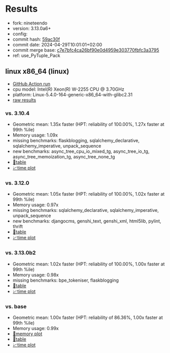 # Results

- fork: nineteendo
- version: 3.13.0a6+
- config: 
- commit hash: [59ac30f](https://github.com/nineteendo/cpython/commit/59ac30f)
- commit date: 2024-04-29T10:01:01+02:00
- commit merge base: [c7e7bfc4ca26bf90e0d4959e303770fbfc3a3795](https://github.com/nineteendo/cpython/commit/c7e7bfc4ca26bf90e0d4959e303770fbfc3a3795)
- ref: use_PyTuple_Pack

## linux x86_64 (linux)

- [GitHub Action run](https://github.com/faster-cpython/benchmarking/actions/runs/8878741589)
- cpu model: Intel(R) Xeon(R) W-2255 CPU @ 3.70GHz
- platform: Linux-5.4.0-164-generic-x86_64-with-glibc2.31
- [raw results](bm-20240429-linux-x86_64-nineteendo-use_PyTuple_Pack-3.13.0a6%2B-59ac30f.json)

### vs. 3.10.4

- Geometric mean: 1.35x faster (HPT: reliability of 100.00%, 1.27x faster at 99th %ile)
- Memory usage: 1.09x
- missing benchmarks: flaskblogging, sqlalchemy_declarative, sqlalchemy_imperative, unpack_sequence
- new benchmarks: async_tree_cpu_io_mixed_tg, async_tree_io_tg, async_tree_memoization_tg, async_tree_none_tg
- [📄table](bm-20240429-linux-x86_64-nineteendo-use_PyTuple_Pack-3.13.0a6%2B-59ac30f-vs-3.10.4.md)
- [📈time plot](bm-20240429-linux-x86_64-nineteendo-use_PyTuple_Pack-3.13.0a6%2B-59ac30f-vs-3.10.4.svg)

### vs. 3.12.0

- Geometric mean: 1.05x faster (HPT: reliability of 100.00%, 1.02x faster at 99th %ile)
- Memory usage: 0.97x
- missing benchmarks: sqlalchemy_declarative, sqlalchemy_imperative, unpack_sequence
- new benchmarks: djangocms, genshi_text, genshi_xml, html5lib, pylint, thrift
- [📄table](bm-20240429-linux-x86_64-nineteendo-use_PyTuple_Pack-3.13.0a6%2B-59ac30f-vs-3.12.0.md)
- [📈time plot](bm-20240429-linux-x86_64-nineteendo-use_PyTuple_Pack-3.13.0a6%2B-59ac30f-vs-3.12.0.svg)

### vs. 3.13.0b2

- Geometric mean: 1.02x faster (HPT: reliability of 100.00%, 1.00x faster at 99th %ile)
- Memory usage: 0.98x
- missing benchmarks: bpe_tokeniser, flaskblogging
- [📄table](bm-20240429-linux-x86_64-nineteendo-use_PyTuple_Pack-3.13.0a6%2B-59ac30f-vs-3.13.0b2.md)
- [📈time plot](bm-20240429-linux-x86_64-nineteendo-use_PyTuple_Pack-3.13.0a6%2B-59ac30f-vs-3.13.0b2.svg)

### vs. base

- Geometric mean: 1.00x faster (HPT: reliability of 86.36%, 1.00x faster at 99th %ile)
- Memory usage: 0.99x
- [🧠memory plot](bm-20240429-linux-x86_64-nineteendo-use_PyTuple_Pack-3.13.0a6%2B-59ac30f-vs-base-mem.svg)
- [📄table](bm-20240429-linux-x86_64-nineteendo-use_PyTuple_Pack-3.13.0a6%2B-59ac30f-vs-base.md)
- [📈time plot](bm-20240429-linux-x86_64-nineteendo-use_PyTuple_Pack-3.13.0a6%2B-59ac30f-vs-base.svg)

